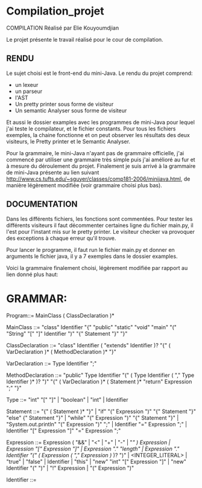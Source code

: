 # Compilation_projet
COMPILATION
Réalisé par Elie Kouyoumdjian


Le projet présente le travail réalisé pour le cour de compilation.


## RENDU
Le sujet choisi est le front-end du mini-Java. Le  rendu du projet comprend: 

- un lexeur
-   un parseur
-   l'AST
-   Un pretty printer sous forme de visiteur
-   Un semantic Analyser sous forme de visiteur


Et aussi le dossier examples avec les programmes de mini-Java pour lequel j'ai teste le compilateur,
et le fichier constants. Pour tous les fichiers exemples, la chaine fonctionne et on peut observer les résultats des deux visiteurs,
le Pretty printer et le Semantic Analyser.



Pour la grammaire, le mini-Java n'ayant pas de grammaire officielle,  j'ai commencé par utiliser une grammaire très simple puis j'ai amélioré au fur et à mesure du déroulement du projet. Finalement je suis arrivé à la grammaire de mini-Java présente au lien suivant http://www.cs.tufts.edu/~sguyer/classes/comp181-2006/minijava.html, de manière légèrement modifiée (voir grammaire choisi plus bas).

## DOCUMENTATION 
Dans les différents fichiers, les fonctions sont commentées. Pour tester les différents visiteurs il faut décommenter certaines ligne du fichier main.py, il l'est pour l'instant mis sur le pretty printer.
Le visiteur checker va provoquer des exceptions à chaque erreur qu'il trouve.

Pour lancer le programme, il faut run le fichier main.py et donner en arguments le fichier java, il y a 7 exemples dans le dossier examples.

Voici la grammaire finalement choisi, légèrement modifiée par rapport au lien donné plus haut:


# GRAMMAR:

Program::= MainClass ( ClassDeclaration )* <EOF>

MainClass ::= "class" Identifier "{" "public" "static" "void" "main" "(" "String" "[" "]" Identifier ")" "{" Statement "}" "}"

ClassDeclaration ::= "class" Identifier ( "extends" Identifier )? "{" ( VarDeclaration )* ( MethodDeclaration )* "}"

VarDeclaration ::= Type Identifier ";"

MethodDeclaration	::=	"public" Type Identifier "(" ( Type Identifier ( "," Type Identifier )* )? ")" "{" ( VarDeclaration )* ( Statement )* "return" Expression ";" "}"






Type	::=	"int" "[" "]"
|	"boolean"
|	"int"
|	Identifier




Statement	::=	"{" ( Statement )* "}"
|	"if" "(" Expression ")" "{" Statement "}" "else" {" Statement "}"
|	"while" "(" Expression ")" "{" Statement "}" 
|	"System.out.println" "(" Expression ")" ";"
|	Identifier "=" Expression ";"
|	Identifier "[" Expression "]" "=" Expression ";"


Expression	::=	Expression ( "&&" | "<" | "+" | "-" | "*" ) Expression
|	Expression "[" Expression "]"
|	Expression "." "length"
|	Expression "." Identifier "(" ( Expression ( "," Expression )* )? ")"
|	<INTEGER_LITERAL>
|	"true"
|	"false"
|	Identifier
|	"this"
|	"new" "int" "[" Expression "]"
|	"new" Identifier "(" ")"
|	"!" Expression
|	"(" Expression ")"

Identifier	::=	<IDENTIFIER>
